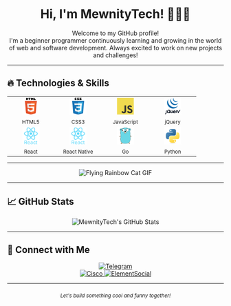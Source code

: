 <div align="center">
  <h1>Hi, I'm MewnityTech! 👾👾👾</h1>
  <p>
    Welcome to my GitHub profile!<br>
    I'm a beginner programmer continuously learning and growing in the world of web and software development. Always excited to work on new projects and challenges!
  </p>
</div>

---

## 🔥 Technologies & Skills

<div align="center">
  <table>
    <tr>
      <td align="center" width="96">
        <img src="https://raw.githubusercontent.com/devicons/devicon/master/icons/html5/html5-original-wordmark.svg" width="40" alt="HTML5"/><br><sub>HTML5</sub>
      </td>
      <td align="center" width="96">
        <img src="https://raw.githubusercontent.com/devicons/devicon/master/icons/css3/css3-original-wordmark.svg" width="40" alt="CSS3"/><br><sub>CSS3</sub>
      </td>
      <td align="center" width="96">
        <img src="https://raw.githubusercontent.com/devicons/devicon/master/icons/javascript/javascript-original.svg" width="40" alt="JavaScript"/><br><sub>JavaScript</sub>
      </td>
      <td align="center" width="96">
        <img src="https://raw.githubusercontent.com/devicons/devicon/master/icons/jquery/jquery-original-wordmark.svg" width="40" alt="jQuery"/><br><sub>jQuery</sub>
      </td>
    </tr>
    <tr>
      <td align="center" width="96">
        <img src="https://raw.githubusercontent.com/devicons/devicon/master/icons/react/react-original-wordmark.svg" width="40" alt="React"/><br><sub>React</sub>
      </td>
      <td align="center" width="96">
        <img src="https://raw.githubusercontent.com/devicons/devicon/master/icons/react/react-original-wordmark.svg" width="40" alt="React Native"/><br><sub>React Native</sub>
      </td>
      <td align="center" width="96">
        <img src="https://raw.githubusercontent.com/devicons/devicon/master/icons/go/go-original.svg" width="40" alt="Go"/><br><sub>Go</sub>
      </td>
      <td align="center" width="96">
        <img src="https://raw.githubusercontent.com/devicons/devicon/master/icons/python/python-original.svg" width="40" alt="Python"/><br><sub>Python</sub>
      </td>
    </tr>
  </table>
</div>

---

<div align="center">
  <img src="https://media.tenor.com/uZv4t9KXvCMAAAAC/rainbow-cat-rainbow.gif" alt="Flying Rainbow Cat GIF" width="400"/>
</div>

---

## 📈 GitHub Stats

<div align="center">
  <img src="https://github-readme-stats.vercel.app/api?username=MewnityTech&show_icons=true&theme=radical" alt="MewnityTech's GitHub Stats" />
</div>

---

## 🤝 Connect with Me

<div align="center">
  <a href="https://t.me/mewntech" target="_blank">
    <img src="https://img.shields.io/badge/Telegram-26A5E4?style=for-the-badge&logo=telegram&logoColor=white" alt="Telegram">
  </a>
  <div align="center">
  <a href="https://www.credly.com/badges/5a0dfd39-0b68-41e5-a840-d2b8550d23d2/public_url" target="_blank">
    <img src="https://images.credly.com/size/220x220/images/04e8034c-81f5-4f7f-ab23-e8b428c31ce9/ITE.png" alt="Cisco">
  </a>
  <a href="https://elemsocial.com/e/mewnity" target="_blank">
    <img src="https://img.shields.io/badge/ElementSocial-008000?style=for-the-badge&logo=element&logoColor=white" alt="ElementSocial">
  </a>
</div>

---

<div align="center">
  <sub>
    <i>Let's build something cool and funny together!</i>
  </sub>
</div>
